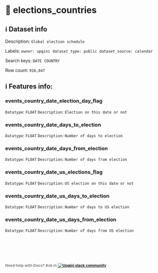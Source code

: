 # 📖 elections_countries 
## ℹ️ Dataset info 
Description: `Global election schedule ` 

Labels: ` owner: upgini ` &nbsp;` dataset_type: public ` &nbsp;` dataset_source: calendar ` &nbsp;

Search keys: 
` DATE ` &nbsp;` COUNTRY ` &nbsp;

Row count: `916,047` 

## ℹ️ Features info:

### events_country_date_election_day_flag
`Datatype`: `FLOAT`
`Description`: `Election on this date or not`

### events_country_date_days_to_election
`Datatype`: `FLOAT`
`Description`: `Number of days to election`

### events_country_date_days_from_election
`Datatype`: `FLOAT`
`Description`: `Number of days from election`

### events_country_date_us_elections_flag
`Datatype`: `FLOAT`
`Description`: `US election on this date or not`

### events_country_date_us_days_to_election
`Datatype`: `FLOAT`
`Description`: `Number of days to US election`

### events_country_date_us_days_from_election
`Datatype`: `FLOAT`
`Description`: `Number of days from US election`


<br/><br/>
---
<span style="color:grey;font-weight:700;font-size:12px">
    Need help with Docs? Ask in
    <a href="https://4mlg.short.gy/join-upgini-community">
        <img alt="Upgini slack community" src="https://img.shields.io/badge/slack-@upgini-orange.svg?logo=slack">
    </a>
</span>